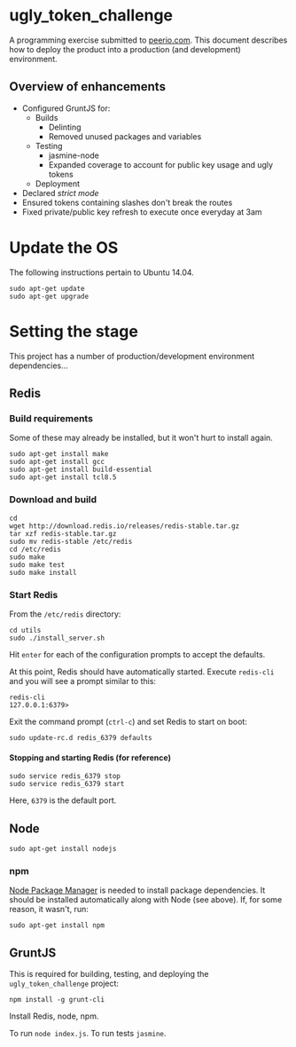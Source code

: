 ugly_token_challenge
====================

A programming exercise submitted to [peerio.com](http://peerio.com). This
document describes how to deploy the product into a production (and
development) environment.

## Overview of enhancements

- Configured GruntJS for:
    - Builds
        - Delinting
        - Removed unused packages and variables
    - Testing
        - jasmine-node
        - Expanded coverage to account for public key usage and ugly tokens
    - Deployment
- Declared _strict mode_
- Ensured tokens containing slashes don't break the routes
- Fixed private/public key refresh to execute once everyday at 3am

# Update the OS

The following instructions pertain to Ubuntu 14.04.

```
sudo apt-get update
sudo apt-get upgrade
```

# Setting the stage

This project has a number of production/development environment dependencies...

## Redis

### Build requirements

Some of these may already be installed, but it won't hurt to install again.

```
sudo apt-get install make
sudo apt-get install gcc
sudo apt-get install build-essential
sudo apt-get install tcl8.5
```

### Download and build

```
cd
wget http://download.redis.io/releases/redis-stable.tar.gz
tar xzf redis-stable.tar.gz
sudo mv redis-stable /etc/redis
cd /etc/redis
sudo make
sudo make test
sudo make install
```

### Start Redis

From the `/etc/redis` directory:

```
cd utils
sudo ./install_server.sh
```

Hit `enter` for each of the configuration prompts to accept the defaults.

At this point, Redis should have automatically started. Execute `redis-cli` and
you will see a prompt similar to this:

```
redis-cli
127.0.0.1:6379>
```

Exit the command prompt (`ctrl-c`) and set Redis to start on boot:

```
sudo update-rc.d redis_6379 defaults
```

#### Stopping and starting Redis (for reference)

```
sudo service redis_6379 stop
sudo service redis_6379 start
```

Here, `6379` is the default port.

## Node

```
sudo apt-get install nodejs
```

### npm

[Node Package Manager](https://npmjs.org/) is needed to install package
dependencies. It should be installed automatically along with Node (see above).
If, for some reason, it wasn't, run:

```
sudo apt-get install npm
```

## GruntJS

This is required for building, testing, and deploying the
`ugly_token_challenge` project:

```
npm install -g grunt-cli
```






Install Redis, node, npm. 

To run `node index.js`. To run tests `jasmine`. 
